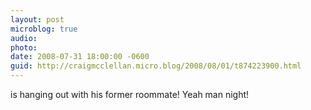 ```yaml
---
layout: post
microblog: true
audio: 
photo: 
date: 2008-07-31 18:00:00 -0600
guid: http://craigmcclellan.micro.blog/2008/08/01/t874223900.html
---
```

is hanging out with his former roommate! Yeah man night!
